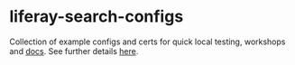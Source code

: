 # liferay-search-configs
Collection of example configs and certs for quick local testing, workshops and [docs](https://learn.liferay.com/dxp/7.x/en/using_search.html). See further details [here](https://grow.liferay.com/learn/Search+Workshops+SUHU+Notes+-+Elastic+Stack+Overview#Avoiding-the-Chaos-with-Structure).
